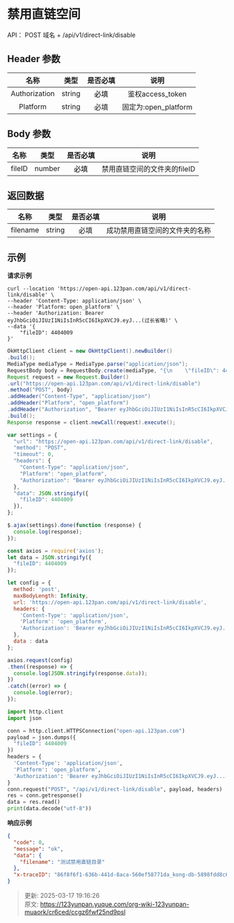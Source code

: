 # 禁用直链空间

API： POST 域名 + /api/v1/direct-link/disable

## Header 参数
| **名称** | **类型** | **是否必填** | **说明** |
| :---: | :---: | :---: | :---: |
| Authorization | string | <font style="color:#000000;">必填</font> | 鉴权access_token |
| Platform | string | 必填 | 固定为:open_platform |


## Body 参数
| **名称** | **类型** | **是否必填** | **说明** |
| :---: | :---: | :---: | :---: |
| fileID | number | <font style="color:#000000;">必填</font> | 禁用直链空间的文件夹的fileID |


## 返回数据
| **名称** | **类型** | **是否必填** | **说明** |
| :---: | :---: | :---: | :---: |
| filename | string | 必填 | 成功禁用直链空间的文件夹的名称 |


## 示例
**请求示例**

```shell
curl --location 'https://open-api.123pan.com/api/v1/direct-link/disable' \
--header 'Content-Type: application/json' \
--header 'Platform: open_platform' \
--header 'Authorization: Bearer eyJhbGciOiJIUzI1NiIsInR5cCI6IkpXVCJ9.eyJ...(过长省略)' \
--data '{
    "fileID": 4404009
}'
```

```java
OkHttpClient client = new OkHttpClient().newBuilder()
.build();
MediaType mediaType = MediaType.parse("application/json");
RequestBody body = RequestBody.create(mediaType, "{\n    \"fileID\": 4404009\n}");
Request request = new Request.Builder()
.url("https://open-api.123pan.com/api/v1/direct-link/disable")
.method("POST", body)
.addHeader("Content-Type", "application/json")
.addHeader("Platform", "open_platform")
.addHeader("Authorization", "Bearer eyJhbGciOiJIUzI1NiIsInR5cCI6IkpXVCJ9.eyJ...(过长省略)")
.build();
Response response = client.newCall(request).execute();
```

```javascript
var settings = {
  "url": "https://open-api.123pan.com/api/v1/direct-link/disable",
  "method": "POST",
  "timeout": 0,
  "headers": {
    "Content-Type": "application/json",
    "Platform": "open_platform",
    "Authorization": "Bearer eyJhbGciOiJIUzI1NiIsInR5cCI6IkpXVCJ9.eyJ...(过长省略)"
  },
  "data": JSON.stringify({
    "fileID": 4404009
  }),
};

$.ajax(settings).done(function (response) {
  console.log(response);
});
```

```javascript
const axios = require('axios');
let data = JSON.stringify({
  "fileID": 4404009
});

let config = {
  method: 'post',
  maxBodyLength: Infinity,
  url: 'https://open-api.123pan.com/api/v1/direct-link/disable',
  headers: { 
    'Content-Type': 'application/json', 
    'Platform': 'open_platform', 
    'Authorization': 'Bearer eyJhbGciOiJIUzI1NiIsInR5cCI6IkpXVCJ9.eyJ...(过长省略)'
  },
  data : data
};

axios.request(config)
.then((response) => {
  console.log(JSON.stringify(response.data));
})
.catch((error) => {
  console.log(error);
});

```

```python
import http.client
import json

conn = http.client.HTTPSConnection("open-api.123pan.com")
payload = json.dumps({
  "fileID": 4404009
})
headers = {
  'Content-Type': 'application/json',
  'Platform': 'open_platform',
  'Authorization': 'Bearer eyJhbGciOiJIUzI1NiIsInR5cCI6IkpXVCJ9.eyJ...(过长省略)'
}
conn.request("POST", "/api/v1/direct-link/disable", payload, headers)
res = conn.getresponse()
data = res.read()
print(data.decode("utf-8"))
```

**响应示例**

```json
{
  "code": 0,
  "message": "ok",
  "data": {
    "filename": "测试禁用直链目录"
  },
  "x-traceID": "86f8f6f1-636b-441d-8aca-560ef58771da_kong-db-5898fdd8c6-t5pvc"
}
```



> 更新: 2025-03-17 19:16:26  
> 原文: <https://123yunpan.yuque.com/org-wiki-123yunpan-muaork/cr6ced/ccgz6fwf25nd9psl>